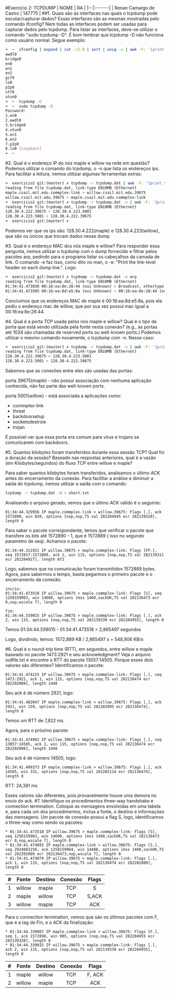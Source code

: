 #Exercício 2: TCPDUMP
| NOME | RA |
|:-:|:------:|
| Renan Camargo de Castro | 147775 |
##1. Quais são as interfaces nas quais o tcpdump pode escutar/capturar dados? Essas interfaces são as mesmas mostradas pelo comando ifconfig?
Nem todas as interfaces podem ser usadas para capturar dados pelo tcpdump. Para listar as interfaces, deve-se utilizar o comando "sudo tcpdump -D". É bom lembrar que tcpdump -D não funciona como usuário normal.
Segue exemplo:

```sh
➜  ~  ifconfig | expand | cut -c1-8 | sort | uniq -u | awk -F: '{print $1;}'
awdl0
bridge0
en0
en1
en2
gif0
lo0
p2p0
stf0
utun0
➜  ~  tcpdump -D
➜  ~  sudo tcpdump -D
Password:
1.en0
2.awdl0
3.bridge0
4.utun0
5.en1
6.en2
7.p2p0
8.lo0 [Loopback]
➜  ~

```

#2. Qual é o endereço IP do nós maple e willow na rede em questão?
Podemos utilizar o comando do tcpdump, o -n que lista os endereços ips.
Para facilitar a leitura, iremos utilizar algumas ferramentas extras:

```sh
➜  exercicio2 git:(master) ✗ tcpdump -r tcpdump.dat | awk -F: '{print $3;}' | cut -c14- | sort | uniq | tail -n2
reading from file tcpdump.dat, link-type EN10MB (Ethernet)
maple.csail.mit.edu.commplex-link > willow.csail.mit.edu.39675
willow.csail.mit.edu.39675 > maple.csail.mit.edu.commplex-link
➜  exercicio2 git:(master) ✗ tcpdump -r tcpdump.dat -n | awk -F: '{print $3;}' | cut -c14- | sort | uniq | tail -n2
reading from file tcpdump.dat, link-type EN10MB (Ethernet)
128.30.4.222.39675 > 128.30.4.223.5001
128.30.4.223.5001 > 128.30.4.222.39675
➜  exercicio2 git:(master) ✗
```
Podemos ver que os ips são: 128.30.4.222(maple) e 128.30.4.223(willow), que são os únicos que trocam dados nesse dump.

#3. Qual é o endereço MAC dos nós maple e willow?
Para responder essa pergunta, iremos utilizar o tcpdump com o dump fornecido e filtrar pelos pacotes arp, pedindo para o programa listar os cabeçalhos da camada de link. O comando -e faz isso, como dito no man, o -e: "Print the link-level header on each dump line.".
Logo:

```sh
➜  exercicio2 git:(master) ✗ tcpdump -r tcpdump.dat -e arp
reading from file tcpdump.dat, link-type EN10MB (Ethernet)
01:34:41.473036 00:16:ea:8e:28:44 (oui Unknown) > Broadcast, ethertype ARP (0x0806), length 42: Request who-has maple.csail.mit.edu tell willow.csail.mit.edu, length 28
01:34:41.473505 00:16:ea:8d:e5:8a (oui Unknown) > 00:16:ea:8e:28:44 (oui Unknown), ethertype ARP (0x0806), length 42: Reply maple.csail.mit.edu is-at 00:16:ea:8d:e5:8a (oui Unknown), length 28
```
Concluimos que os endereços MAC de maple é 00:16:ea:8d:e5:8a, pois ela pediu o  endereço mac de willow, que por sua vez possui mac igual a 00:16:ea:8e:28:44.

#4. Qual é a porta TCP usada pelos nós maple e willow? Qual é o tipo de porta que está sendo utilizada pela fonte nesta conexão? (e.g., as portas até 1024 são chamadas de reserved ports ou well-known ports.)
Podemos utilizar o mesmo comando novamente, o tcpdump com -n. Nesse caso:

```sh
➜  exercicio2 git:(master) ✗ tcpdump -r tcpdump.dat -n | awk -F: '{print $3;}' | cut -c14- | sort | uniq | tail -n2
reading from file tcpdump.dat, link-type EN10MB (Ethernet)
128.30.4.222.39675 > 128.30.4.223.5001
128.30.4.223.5001 > 128.30.4.222.39675
```
Sabemos que as conexões entre eles são usadas das portas: 

porta 39675(maple) - não possui associação com nenhuma aplicação conhecida, não faz parte das well-known ports.

porta 5001(willow) - está associada a aplicações como: 

* commplex-link
* threat
* backdoorsetup
* socketsdestroie
* trojan

É possível ver que essa porta era comum para vírus e trojans se comunicarem com backdoors.

#5. Quantos kilobytes foram transferidos durante essa sessão TCP? Qual foi a duração da sessão? Baseado nas respostas anteriores, qual é a vazão (em Kilobytes/segundos) do fluxo TCP entre willow e maple?

Para saber quantos kilobytes foram transferidos, analisamos o último ACK antes do encerramento da conexão. Para facilitar a análise e diminuir a saída do tcpdump, iremos utilizar a saída com o comando: 

~~~sh
tcpdump -r tcpdump.dat -N > short.txt
~~~

Analisando o arquivo gerado, vemos que o último ACK válido é o seguinte:

~~~
01:34:44.329956 IP maple.commplex-link > willow.39675: Flags [.], ack 1572890, win 820, options [nop,nop,TS val 282204945 ecr 282139320], length 0
~~~

Para saber o pacote correspondente, temos que verificar o pacote que transfere os bits até 1572890 - 1, que é 1572889 ( isso no segundo parametro de seq).
Achamos o pacote:

~~~
01:34:44.311921 IP willow.39675 > maple.commplex-link: Flags [FP.], seq 1572017:1572889, ack 1, win 115, options [nop,nop,TS val 282139311 ecr 282204927], length 872
~~~

Logo, sabemos que na comunicação foram transmitidos 1572889 bytes. Agora, para sabermos o tempo, basta pegarmos o primeiro pacote e o encerramento da conexão:

~~~
inicio:
01:34:41.473518 IP willow.39675 > maple.commplex-link: Flags [S], seq 1258159963, win 14600, options [mss 1460,sackOK,TS val 282136473 ecr 0,nop,wscale 7], length 0

fim:
01:34:44.339015 IP willow.39675 > maple.commplex-link: Flags [.], ack 2, win 115, options [nop,nop,TS val 282139339 ecr 282204955], length 0
~~~

Temos 01:34:44.339015 - 01:34:41.473518 = 2,865497 segundos

Logo, dividindo, temos: 1572,889 KB / 2,865497 s = 548,906 KB/s


#6. Qual é o round-trip time (RTT), em segundos, entre willow e maple baseado no pacote 1473:2921 e seu acknowledgment? Veja o arquivo outfile.txt e encontre o RTT do pacote 13057:14505. Porque esses dois valores são diferentes?
Identificamos o pacote:

~~~
01:34:41.474225 IP willow.39675 > maple.commplex-link: Flags [.], seq 1473:2921, ack 1, win 115, options [nop,nop,TS val 282136474 ecr 282202089], length 1448
~~~

Seu ack é de número 2921, logo:

~~~
01:34:41.482047 IP maple.commplex-link > willow.39675: Flags [.], ack 2921, win 159, options [nop,nop,TS val 282202095 ecr 282136474], length 0
~~~
Temos um RTT de 7,822 ms.

Agora, para o próximo pacote:

~~~
01:34:41.474992 IP willow.39675 > maple.commplex-link: Flags [.], seq 13057:14505, ack 1, win 115, options [nop,nop,TS val 282136474 ecr 282202090], length 1448
~~~

Seu ack é de número 14505, logo:

~~~
01:34:41.499373 IP maple.commplex-link > willow.39675: Flags [.], ack 14505, win 331, options [nop,nop,TS val 282202114 ecr 282136474], length 0
~~~
RTT: 24,381 ms

Esses valores são diferentes, pois provavelmente houve uma demora no envio do ack. 
#7. Identifique os procedimentos three-way handshake e connection termination. Coloque as mensagens envolvidas em uma tabela e, para cada um dos procedimentos, inclua a fonte, o destino e informações das mensagens.
Um pacote de conexão possui a flag S, logo, identificamos o three-way como sendo os pacotes:

~~~
* 01:34:41.473518 IP willow.39675 > maple.commplex-link: Flags [S], seq 1258159963, win 14600, options [mss 1460,sackOK,TS val 282136473 ecr 0,nop,wscale 7], length 0
* 01:34:41.474055 IP maple.commplex-link > willow.39675: Flags [S.], seq 2924083256, ack 1258159964, win 14480, options [mss 1460,sackOK,TS val 282202089 ecr 282136473,nop,wscale 7], length 0
* 01:34:41.474079 IP willow.39675 > maple.commplex-link: Flags [.], ack 1, win 115, options [nop,nop,TS val 282136474 ecr 282202089], length 0
~~~

| # | Fonte | Destino | Conexão | Flags |
|:-:|:------:|:-------:|:-------:|:-----:|
| 1 | willow | maple | TCP | S |
| 2 | maple | willow | TCP | S,ACK |
| 3 | willow | maple | TCP | ACK |

Para o connection termination, vemos que são os últimos pacotes com F, que é a tag de Fin, e o ACK da finalização:

~~~
* 01:34:44.339007 IP maple.commplex-link > willow.39675: Flags [F.], seq 1, ack 1572890, win 905, options [nop,nop,TS val 282204955 ecr 282139320], length 0
* 01:34:44.339015 IP willow.39675 > maple.commplex-link: Flags [.], ack 2, win 115, options [nop,nop,TS val 282139339 ecr 282204955], length 0

~~~

| # | Fonte | Destino | Conexão | Flags |
|:-:|:------:|:-------:|:-------:|:-----:|
| 1 | maple | willow | TCP | F, ACK |
| 2 | willow | maple | TCP | ACK |
